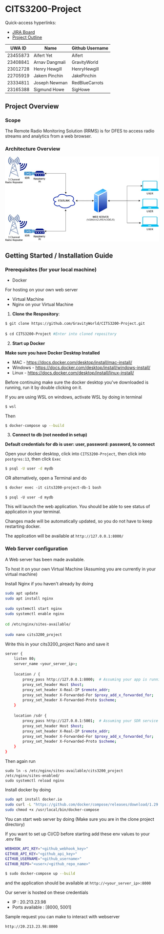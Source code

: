 # CITS3200-Project

Quick-access hyperlinks:

- [JIRA Board](https://cits3200team5.atlassian.net/jira/software/projects/SCRUM/boards/1)
- [Project Outline](https://uniwa-my.sharepoint.com/:w:/r/personal/23408841_student_uwa_edu_au/_layouts/15/Doc.aspx?sourcedoc=%7B5D3EBC7B-4245-4875-B1CF-AA6C431C241A%7D&file=CITS3200%20-%20Radio%20Project.docx&action=default&mobileredirect=true)

|UWA ID  |Name          |Github Username|
|--------|--------------|---------------|
|23455873|Aifert Yet    |Aifert         |
|23408841|Arnav Dangmali|GravityWorld   |
|23012728|Henry Hewgill |HenryHewgill   |
|22705919|Jakem Pinchin |JakePinchin    |
|23334811|Joseph Newman |RedBlueCarrots |
|23165388|Sigmund Howe  |SigHowe        |

## Project Overview
### Scope
The Remote Radio Monitoring Solution (RRMS) is for DFES to access radio streams and analytics from a web browser.
### Architecture Overview
![RRMS Data Flow Diagram](rrms.jpg)

## Getting Started / Installation Guide

### Prerequisites (for your local machine)
- Docker

For hosting on your own web server
- Virtual Machine
- Nginx on your Virtual Machine

1. **Clone the Respository**:
```bash
$ git clone https://github.com/GravityWorld/CITS3200-Project.git

$ cd CITS3200-Project #Enter into cloned repository
```

2. **Start up Docker**

**Make sure you have Docker Desktop Installed**

- MAC - https://docs.docker.com/desktop/install/mac-install/
- Windows - https://docs.docker.com/desktop/install/windows-install/
- Linux - https://docs.docker.com/desktop/install/linux-install/

Before continuing make sure the docker desktop you've downloaded is running, run it by double clicking on it.

If you are using WSL on windows, activate WSL by doing in terminal

```bash
$ wsl
```

Then

```bash
$ docker-compose up --build
```

3. **Connect to db (not needed in setup)**

**Default credentials for db is user: user, password: password, to connect**

Open your docker desktop, click into `CITS3200-Project`, then click into `postgres:13`, then click `Exec`

```bash
$ psql -U user -d mydb
```

OR alternatively, open a Terminal and do

```
$ docker exec -it cits3200-project-db-1 bash

$ psql -U user -d mydb
```


This will launch the web application. You should be able to see status of application in your terminal.

Changes made will be automatically updated, so you do not have to keep restarting docker.

The application will be available at `http://127.0.0.1:8000/`

### Web Server configuration

A Web server has been made available.

To host it on your own Virtual Machine (Assuming you are currently in your virtual machine)

Install Nginx if you haven't already by doing
```bash
sudo apt update
sudo apt install nginx

sudo systemctl start nginx
sudo systemctl enable nginx

cd /etc/nginx/sites-available/

sudo nano cits3200_project
```

Write this in your cits3200_project Nano and save it
```bash
server {
    listen 80;
    server_name <your_server_ip>;

    location / {
        proxy_pass http://127.0.0.1:8000;  # Assuming your app is running on port 8000
        proxy_set_header Host $host;
        proxy_set_header X-Real-IP $remote_addr;
        proxy_set_header X-Forwarded-For $proxy_add_x_forwarded_for;
        proxy_set_header X-Forwarded-Proto $scheme;
    }

    location /sdr {
        proxy_pass http://127.0.0.1:5001;  # Assuming your SDR service is running on port 5001
        proxy_set_header Host $host;
        proxy_set_header X-Real-IP $remote_addr;
        proxy_set_header X-Forwarded-For $proxy_add_x_forwarded_for;
        proxy_set_header X-Forwarded-Proto $scheme;
    }
}
```

Then again run
```
sudo ln -s /etc/nginx/sites-available/cits3200_project /etc/nginx/sites-enabled/
sudo systemctl reload nginx
```

Install docker by doing
```bash
sudo apt install docker.io
sudo curl -L "https://github.com/docker/compose/releases/download/1.29.2/docker-compose-$(uname -s)-$(uname -m)" -o /usr/local/bin/docker-compose
sudo chmod +x /usr/local/bin/docker-compose
```


You can start web server by doing (Make sure you are in the clone project directory)

If you want to set up CI/CD before starting add these env values to your .env file
```bash
WEBHOOK_API_KEY="<github_webhook_key>"
GITHUB_API_KEY="<github_api_key>"
GITHUB_USERNAME="<github_username>"
GITHUB_REPO="<user>/<github_repo_name>"
```

```bash
$ sudo docker-compose up --build
```

and the application should be available at `http://<your_server_ip>:8000`

Our server is hosted on these credentials

- IP : 20.213.23.98
- Ports available : [8000, 5001]

Sample request you can make to interact with webserver

```http://20.213.23.98:8000```
